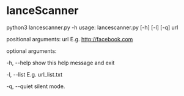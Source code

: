 # lanceScanner

python3 lancescanner.py -h
usage: lancescanner.py [-h] [-l] [-q] url

positional arguments:
  url          E.g. http://facebook.com

optional arguments:

  -h, --help   show this help message and exit
  
  -l, --list   E.g. url_list.txt
  
  -q, --quiet  silent mode.
